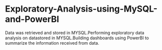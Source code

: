 # Exploratory-Analysis-using-MySQL-and-PowerBI

Data was retrieved and stored in MYSQL.Performing exploratory data analysis on datastored in MYSQL.Building dashboards using PowerBI to summarize the information received from data.
